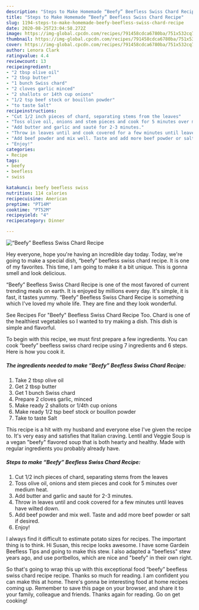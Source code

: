 ```yaml
---
description: "Steps to Make Homemade “Beefy” Beefless Swiss Chard Recipe"
title: "Steps to Make Homemade “Beefy” Beefless Swiss Chard Recipe"
slug: 1194-steps-to-make-homemade-beefy-beefless-swiss-chard-recipe
date: 2020-08-25T23:04:58.272Z
image: https://img-global.cpcdn.com/recipes/791458cdca6780ba/751x532cq70/beefy-beefless-swiss-chard-recipe-recipe-main-photo.jpg
thumbnail: https://img-global.cpcdn.com/recipes/791458cdca6780ba/751x532cq70/beefy-beefless-swiss-chard-recipe-recipe-main-photo.jpg
cover: https://img-global.cpcdn.com/recipes/791458cdca6780ba/751x532cq70/beefy-beefless-swiss-chard-recipe-recipe-main-photo.jpg
author: Lenora Clark
ratingvalue: 4.4
reviewcount: 13
recipeingredient:
- "2 tbsp olive oil"
- "2 tbsp butter"
- "1 bunch Swiss chard"
- "2 cloves garlic minced"
- "2 shallots or 14th cup onions"
- "1/2 tsp beef stock or bouillon powder"
- "to taste Salt"
recipeinstructions:
- "Cut 1/2 inch pieces of chard, separating stems from the leaves"
- "Toss olive oil, onions and stem pieces and cook for 5 minutes over medium heat."
- "Add butter and garlic and sauté for 2-3 minutes."
- "Throw in leaves until and cook covered for a few minutes until leaves have wilted down."
- "Add beef powder and mix well. Taste and add more beef powder or salt if desired."
- "Enjoy!"
categories:
- Recipe
tags:
- beefy
- beefless
- swiss

katakunci: beefy beefless swiss 
nutrition: 114 calories
recipecuisine: American
preptime: "PT14M"
cooktime: "PT52M"
recipeyield: "4"
recipecategory: Dinner

---
```



![“Beefy” Beefless Swiss Chard Recipe](https://img-global.cpcdn.com/recipes/791458cdca6780ba/751x532cq70/beefy-beefless-swiss-chard-recipe-recipe-main-photo.jpg)

Hey everyone, hope you're having an incredible day today. Today, we're going to make a special dish, “beefy” beefless swiss chard recipe. It is one of my favorites. This time, I am going to make it a bit unique. This is gonna smell and look delicious.

“Beefy” Beefless Swiss Chard Recipe is one of the most favored of current trending meals on earth. It is enjoyed by millions every day. It's simple, it is fast, it tastes yummy. “Beefy” Beefless Swiss Chard Recipe is something which I've loved my whole life. They are fine and they look wonderful.

See Recipes For &#34;Beefy&#34; Beefless Swiss Chard Recipe Too. Chard is one of the healthiest vegetables so I wanted to try making a dish. This dish is simple and flavorful.


To begin with this recipe, we must first prepare a few ingredients. You can cook “beefy” beefless swiss chard recipe using 7 ingredients and 6 steps. Here is how you cook it.

<!--inarticleads1-->

##### The ingredients needed to make “Beefy” Beefless Swiss Chard Recipe:

1. Take 2 tbsp olive oil
1. Get 2 tbsp butter
1. Get 1 bunch Swiss chard
1. Prepare 2 cloves garlic, minced
1. Make ready 2 shallots or 1/4th cup onions
1. Make ready 1/2 tsp beef stock or bouillon powder
1. Take to taste Salt


This recipe is a hit with my husband and everyone else I&#39;ve given the recipe to. It&#39;s very easy and satisfies that Italian craving. Lentil and Veggie Soup is a vegan &#34;beefy&#34; flavored soup that is both hearty and healthy. Made with regular ingredients you probably already have. 

<!--inarticleads2-->

##### Steps to make “Beefy” Beefless Swiss Chard Recipe:

1. Cut 1/2 inch pieces of chard, separating stems from the leaves
1. Toss olive oil, onions and stem pieces and cook for 5 minutes over medium heat.
1. Add butter and garlic and sauté for 2-3 minutes.
1. Throw in leaves until and cook covered for a few minutes until leaves have wilted down.
1. Add beef powder and mix well. Taste and add more beef powder or salt if desired.
1. Enjoy!


I always find it difficult to estimate potato sizes for recipes. The important thing is to think. Hi Susan, this recipe looks awesome. I have some Gardein Beefless Tips and going to make this stew. I also adapted a &#34;beefless&#34; stew years ago, and use portbellos, which are nice and &#34;beefy&#34; in their own right. 

So that's going to wrap this up with this exceptional food “beefy” beefless swiss chard recipe recipe. Thanks so much for reading. I am confident you can make this at home. There's gonna be interesting food at home recipes coming up. Remember to save this page on your browser, and share it to your family, colleague and friends. Thanks again for reading. Go on get cooking!
